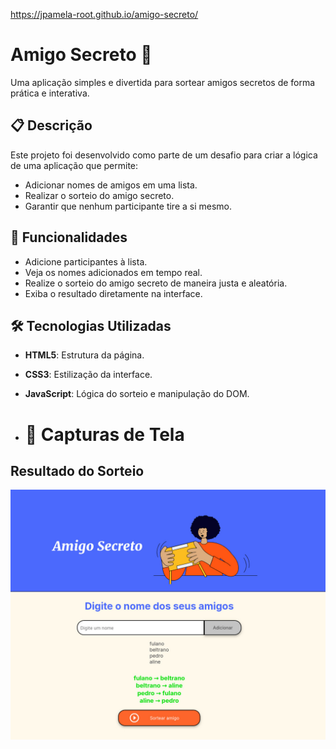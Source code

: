 https://jpamela-root.github.io/amigo-secreto/

# Amigo Secreto 🎉

Uma aplicação simples e divertida para sortear amigos secretos de forma prática e interativa.

## 📋 Descrição

Este projeto foi desenvolvido como parte de um desafio para criar a lógica de uma aplicação que permite:
- Adicionar nomes de amigos em uma lista.
- Realizar o sorteio do amigo secreto.
- Garantir que nenhum participante tire a si mesmo.

## 🚀 Funcionalidades

- Adicione participantes à lista.
- Veja os nomes adicionados em tempo real.
- Realize o sorteio do amigo secreto de maneira justa e aleatória.
- Exiba o resultado diretamente na interface.

## 🛠️ Tecnologias Utilizadas

- **HTML5**: Estrutura da página.
- **CSS3**: Estilização da interface.
- **JavaScript**: Lógica do sorteio e manipulação do DOM.

- # 📸 Capturas de Tela
## Resultado do Sorteio
![Tela Inicial](assets/resultado.jpeg)
